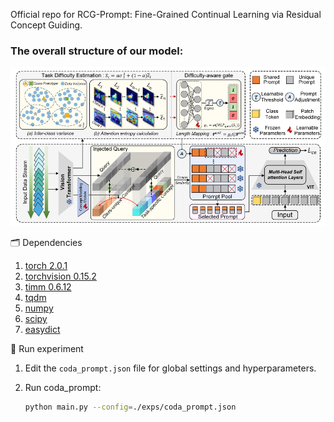 
Official repo for RCG-Prompt: Fine-Grained Continual Learning via Residual Concept Guiding.

### The overall structure of our model:
<p align="center">
<img src="main.png"  width="800px">
</p>


🗂️ Dependencies

1. [torch 2.0.1](https://github.com/pytorch/pytorch)
2. [torchvision 0.15.2](https://github.com/pytorch/vision)
3. [timm 0.6.12](https://github.com/huggingface/pytorch-image-models)
4. [tqdm](https://github.com/tqdm/tqdm)
5. [numpy](https://github.com/numpy/numpy)
6. [scipy](https://github.com/scipy/scipy)
7. [easydict](https://github.com/makinacorpus/easydict)


🔑 Run experiment

1. Edit the `coda_prompt.json` file for global settings and hyperparameters.
2. Run coda_prompt:

    ```bash
    python main.py --config=./exps/coda_prompt.json
    ```

